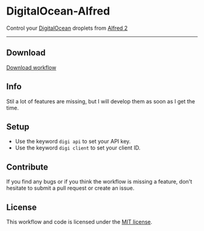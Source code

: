 DigitalOcean-Alfred
==================

Control your [DigitalOcean](https://www.digitalocean.com/?refcode=ec5a20742437) droplets from [Alfred 2](http://www.alfredapp.com/)

------

## Download

[Download workflow](https://github.com/Fogh/DigitalOcean-Alfred/raw/master/DigitalOcean.alfredworkflow)

## Info

Stil a lot of features are missing, but I will develop them as soon as I get the time. 

## Setup

* Use the keyword `digi api` to set your API key.
* Use the keyword `digi client` to set your client ID.

## Contribute

If you find any bugs or if you think the workflow is missing a feature, don't hesitate to submit a pull request or create an issue.

## License

This workflow and code is licensed under the [MIT license](http://opensource.org/licenses/MIT).
